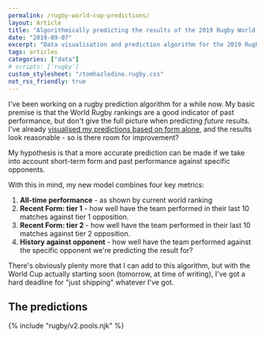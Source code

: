 ```yaml
---
permalink: /rugby-world-cup-predictions/
layout: Article
title: "Algorithmically predicting the results of the 2019 Rugby World Cup"
date: "2019-09-07"
excerpt: "Data visualisation and prediction algorithm for the 2019 Rugby World Cup"
tags: articles
categories: ["data"]
# scripts: ['rugby']
custom_stylesheet: "/tomhazledine.rugby.css"
not_rss_friendly: true
---
```


I've been working on a rugby prediction algorithm for a while now. My basic premise is that the World Rugby rankings are a good indicator of past performance, but don't give the full picture when predicting _future_ results. I've already [visualised my predictions based on form alone](/rugby-world-cup-2019), and the results look reasonable - so is there room for improvement?

My hypothesis is that a more accurate prediction can be made if we take into account short-term form and past performance against specific opponents.

With this in mind, my new model combines four key metrics:

1. **All-time performance** - as shown by current world ranking
2. **Recent Form: tier 1** - how well have the team performed in their last 10 matches against tier 1 opposition.
3. **Recent Form: tier 2** - how well have the team performed in their last 10 matches against tier 2 opposition.
4. **History against opponent** - how well have the team performed against the specific opponent we're predicting the result for?

There's obviously plenty more that I can add to this algorithm, but with the World Cup actually starting soon (tomorrow, at time of writing), I've got a hard deadline for "just shipping" whatever I've got.

## The predictions

{% include "rugby/v2.pools.njk" %}

<!-- <div id="rugby-pools"></div> -->
